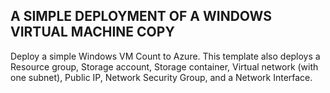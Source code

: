 ## A SIMPLE DEPLOYMENT OF A WINDOWS VIRTUAL MACHINE COPY

Deploy a simple Windows VM Count to Azure. This template also deploys a 
Resource group,
Storage account,
Storage container, 
Virtual network (with one subnet),
Public IP,
Network Security Group, 
and a Network Interface.
